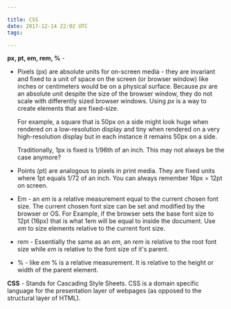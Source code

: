 ```yaml
---

title: CSS
date: 2017-12-14 22:02 UTC
tags:

---
```


**px, pt, em, rem, %** - 

* Pixels (px) are absolute units for on-screen media - they are invariant and fixed to a unit of space on the screen (or browser window) like inches or centimeters would be on a physical surface. Because *px* are an absolute unit despite the size of the browser window, they do not scale with differently sized browser windows. Using *px* is a way to create elements that are fixed-size.

    For example, a square that is 50px on a side might look huge when rendered on a low-resolution display and tiny when rendered on a very high-resolution display but in each instance it remains 50px on a side.

    Traditionally, 1px is fixed is 1/96th of an inch. This may not always be the case anymore?

* Points (pt) are analogous to pixels in print media. They are fixed units where 1pt equals 1/72 of an inch. You can always remember 16px = 12pt on screen.

* Em - an *em* is a relative measurement equal to the current chosen font size. The current chosen font size can be set and modified by the browser or OS. For Example, if the browser sets the base font size to 12pt (16px) that is what 1em will be equal to inside the document. Use *em* to size elements relative to the current font size.

* rem - Essentially the same as an *em*, an *rem* is relative to the root font size while *em* is relative to the font size of it's parent.

* % - like *em* % is a relative measurement. It is relative to the height or width of the parent element.


**CSS** - Stands for Cascading Style Sheets. CSS is a domain specific language for the presentation layer of webpages (as opposed to the structural layer of HTML).
